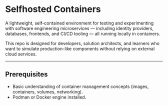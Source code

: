 # Selfhosted Containers

A lightweight, self-contained environment for testing and experimenting with software engineering microservices — including identity providers, databases, frontends, and CI/CD tooling — all running locally in containers.  

This repo is designed for developers, solution architects, and learners who want to simulate production-like components without relying on external cloud services.

---

## Prerequisites
- Basic understanding of container management concepts (images, containers, volumes, networking).
- Podman or Docker engine installed.
